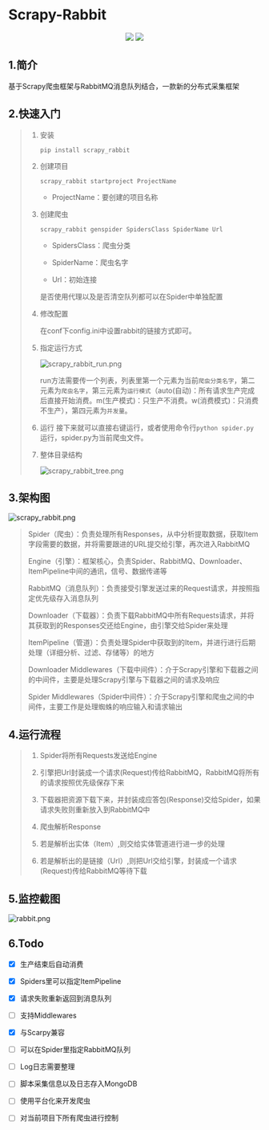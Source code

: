 # Scrapy-Rabbit

<p align="center">
    <img src ="https://img.shields.io/pypi/v/tqsdk?color=blueviolet">
    <img src ="https://img.shields.io/pypi/pyversions/Scrapy.svg" />
</p>

## 1.简介

基于Scrapy爬虫框架与RabbitMQ消息队列结合，一款新的分布式采集框架



##  2.快速入门

> 1. 安装
>
>    `pip install scrapy_rabbit`
>
> 2. 创建项目
>
>    `scrapy_rabbit startproject ProjectName`
>
>    - ProjectName：要创建的项目名称
>
> 3. 创建爬虫
>
>    `scrapy_rabbit genspider SpidersClass SpiderName Url`
>
>    - SpidersClass：爬虫分类
>
>    - SpiderName：爬虫名字
>
>    - Url：初始连接
>
>    是否使用代理以及是否清空队列都可以在Spider中单独配置  
>
> 4. 修改配置
>
>    在conf下config.ini中设置rabbit的链接方式即可。
>
> 5. 指定运行方式
>
>    ![scrapy_rabbit_run.png][1]
>
>    run方法需要传一个列表，列表里第一个元素为当前`爬虫分类名字`，第二元素为`爬虫名字`，第三元素为`运行模式`（auto(自动)：所有请求生产完成后直接开始消费。m(生产模式)：只生产不消费。w(消费模式)：只消费不生产），第四元素为`并发量`。
>
> 6. 运行
>    接下来就可以直接右键运行，或者使用命令行`python spider.py`运行，spider.py为当前爬虫文件。
>
> 7. 整体目录结构
>
>    ![scrapy_rabbit_tree.png][3]





## 3.架构图

![scrapy_rabbit.png][2]

>Spider（爬虫）：负责处理所有Responses，从中分析提取数据，获取Item字段需要的数据，并将需要跟进的URL提交给引擎，再次进入RabbitMQ
>
>Engine（引擎）：框架核心，负责Spider、RabbitMQ、Downloader、ItemPipeline中间的通讯，信号、数据传递等
>
>RabbitMQ（消息队列）：负责接受引擎发送过来的Request请求，并按照指定优先级存入消息队列
>
>Downloader（下载器）：负责下载RabbitMQ中所有Requests请求，并将其获取到的Responses交还给Engine，由引擎交给Spider来处理
>
>ItemPipeline（管道）：负责处理Spider中获取到的Item，并进行进行后期处理（详细分析、过滤、存储等）的地方
>
>Downloader Middlewares（下载中间件）：介于Scrapy引擎和下载器之间的中间件，主要是处理Scrapy引擎与下载器之间的请求及响应
>
>Spider Middlewares（Spider中间件）：介于Scrapy引擎和爬虫之间的中间件，主要工作是处理蜘蛛的响应输入和请求输出



## 4.运行流程

> 1. Spider将所有Requests发送给Engine
>
> 2. 引擎把Url封装成一个请求(Request)传给RabbitMQ，RabbitMQ将所有的请求按照优先级保存下来
> 3. 下载器把资源下载下来，并封装成应答包(Response)交给Spider，如果请求失败则重新放入到RabbitMQ中
> 4. 爬虫解析Response
> 5. 若是解析出实体（Item）,则交给实体管道进行进一步的处理
> 6. 若是解析出的是链接（Url）,则把Url交给引擎，封装成一个请求(Request)传给RabbitMQ等待下载



## 5.监控截图

![rabbit.png][4]



## 6.Todo

- [x] 生产结束后自动消费

- [x] Spiders里可以指定ItemPipeline

- [x] 请求失败重新返回到消息队列

- [ ] 支持Middlewares

- [x] 与Scarpy兼容

- [ ] 可以在Spider里指定RabbitMQ队列

- [ ] Log日志需要整理

- [ ] 脚本采集信息以及日志存入MongoDB

- [ ] 使用平台化来开发爬虫

- [ ] 对当前项目下所有爬虫进行控制

  

[1]: https://elanpy.com/usr/uploads/2021/03/scrapy_rabbit_run.png
[2]: https://elanpy.com/usr/uploads/2021/03/scrapy_rabbit.png
[3]: https://elanpy.com/usr/uploads/2021/03/scrapy_rabbit_tree.png
[4]: https://elanpy.com/usr/uploads/2021/03/rabbitmq.png

